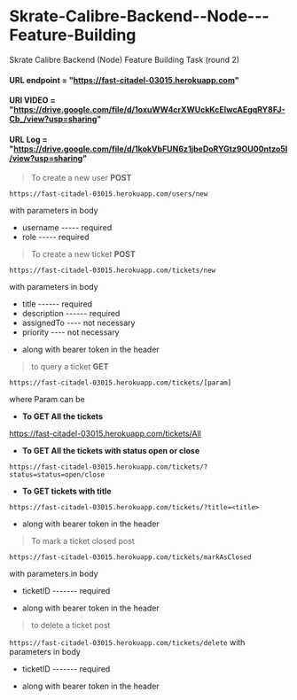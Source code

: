 # Skrate-Calibre-Backend--Node---Feature-Building
Skrate Calibre Backend (Node) Feature Building Task (round 2)

#### URL endpoint = "https://fast-citadel-03015.herokuapp.com"
#### URl VIDEO = "https://drive.google.com/file/d/1oxuWW4crXWUckKcEIwcAEgqRY8FJ-Cb_/view?usp=sharing"
#### URL Log = "https://drive.google.com/file/d/1kokVbFUN6z1jbeDoRYGtz9OU00ntzo5l/view?usp=sharing"

>To create a new user <b>POST</b>

 `https://fast-citadel-03015.herokuapp.com/users/new`
 
with parameters in body
* username ----- required
* role ----- required 

>To create a new ticket <b>POST</b>

`https://fast-citadel-03015.herokuapp.com/tickets/new`

with parameters in body
* title  ------ required 
* description ------ required 
* assignedTo ---- not necessary
* priority ---- not necessary
- along with bearer token in the header 

>to query a  ticket <b>GET</b>

`https://fast-citadel-03015.herokuapp.com/tickets/[param]`

where Param can be 

* <b> To GET All the tickets </b>

https://fast-citadel-03015.herokuapp.com/tickets/All

*  <b> To GET All the tickets with status open or close </b>

`https://fast-citadel-03015.herokuapp.com/tickets/?status=status=open/close`   

* <b> To GET tickets with title</b>
  
 `https://fast-citadel-03015.herokuapp.com/tickets/?title=<title>`
 
 - along with bearer token in the header 

>To mark a ticket closed post 
  
`https://fast-citadel-03015.herokuapp.com/tickets/markAsClosed`

with parameters in body 
* ticketID ------- required 

- along with bearer token in the header 

>to delete a ticket post 

`https://fast-citadel-03015.herokuapp.com/tickets/delete`
with parameters in body 
* ticketID ------- required 

- along with bearer token in the header 





